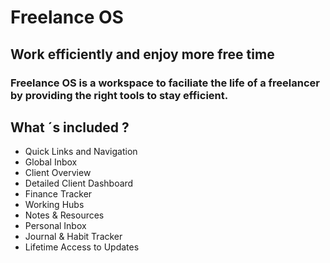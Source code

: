 
# Freelance OS

## Work efficiently and enjoy more free time
### Freelance OS is a workspace to faciliate the life of a freelancer by providing the right tools to stay efficient.



## What ´s included ?
* Quick Links and Navigation
* Global Inbox
* Client Overview
* Detailed Client Dashboard
* Finance Tracker
* Working Hubs
* Notes & Resources
* Personal Inbox
* Journal & Habit Tracker
* Lifetime Access to Updates


